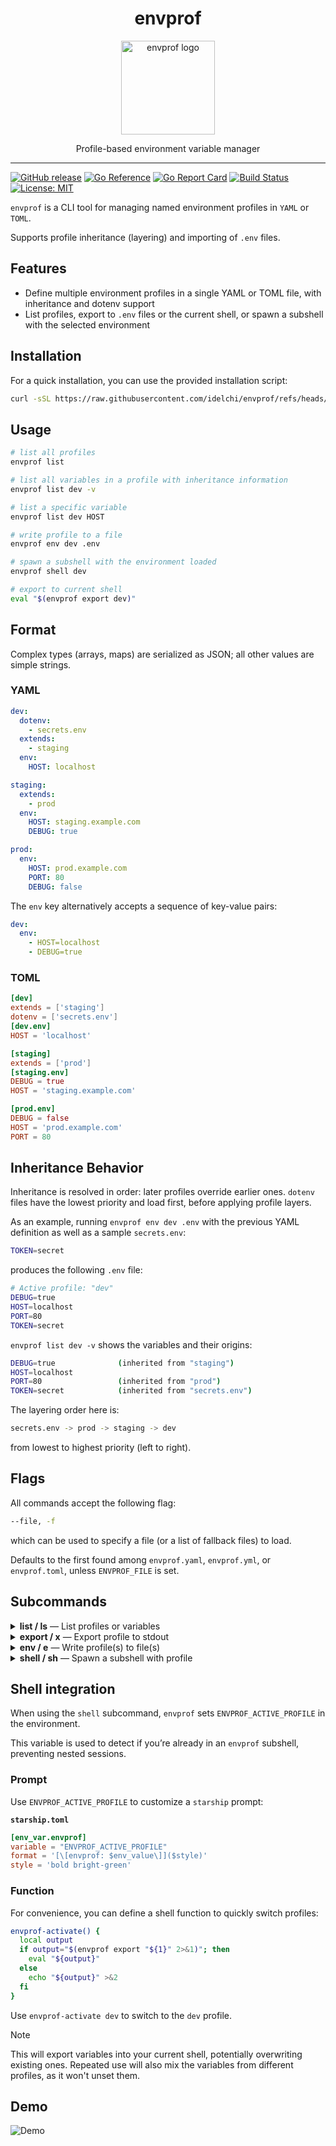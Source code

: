 <h1 align="center">envprof</h1>

<p align="center">
  <img alt="envprof logo" src="assets/images/envprof.png" height="150" />
  <p align="center">Profile-based environment variable manager</p>
</p>

---

[![GitHub release](https://img.shields.io/github/v/release/idelchi/envprof)](https://github.com/idelchi/envprof/releases)
[![Go Reference](https://pkg.go.dev/badge/github.com/idelchi/envprof.svg)](https://pkg.go.dev/github.com/idelchi/envprof)
[![Go Report Card](https://goreportcard.com/badge/github.com/idelchi/envprof)](https://goreportcard.com/report/github.com/idelchi/envprof)
[![Build Status](https://github.com/idelchi/envprof/actions/workflows/github-actions.yml/badge.svg)](https://github.com/idelchi/envprof/actions/workflows/github-actions.yml/badge.svg)
[![License: MIT](https://img.shields.io/badge/License-MIT-yellow.svg)](https://opensource.org/licenses/MIT)

`envprof` is a CLI tool for managing named environment profiles in `YAML` or `TOML`.

Supports profile inheritance (layering) and importing of `.env` files.

## Features

- Define multiple environment profiles in a single YAML or TOML file, with inheritance and dotenv support
- List profiles, export to `.env` files or the current shell, or spawn a subshell with the selected environment

## Installation

For a quick installation, you can use the provided installation script:

```sh
curl -sSL https://raw.githubusercontent.com/idelchi/envprof/refs/heads/main/install.sh | sh -s -- -d ~/.local/bin
```

## Usage

```sh
# list all profiles
envprof list
```

```sh
# list all variables in a profile with inheritance information
envprof list dev -v
```

```sh
# list a specific variable
envprof list dev HOST
```

```sh
# write profile to a file
envprof env dev .env
```

```sh
# spawn a subshell with the environment loaded
envprof shell dev
```

```sh
# export to current shell
eval "$(envprof export dev)"
```

## Format

Complex types (arrays, maps) are serialized as JSON; all other values are simple strings.

### YAML

```yaml
dev:
  dotenv:
    - secrets.env
  extends:
    - staging
  env:
    HOST: localhost

staging:
  extends:
    - prod
  env:
    HOST: staging.example.com
    DEBUG: true

prod:
  env:
    HOST: prod.example.com
    PORT: 80
    DEBUG: false
```

The `env` key alternatively accepts a sequence of key-value pairs:

```yaml
dev:
  env:
    - HOST=localhost
    - DEBUG=true
```

### TOML

```toml
[dev]
extends = ['staging']
dotenv = ['secrets.env']
[dev.env]
HOST = 'localhost'

[staging]
extends = ['prod']
[staging.env]
DEBUG = true
HOST = 'staging.example.com'

[prod.env]
DEBUG = false
HOST = 'prod.example.com'
PORT = 80
```

## Inheritance Behavior

Inheritance is resolved in order: later profiles override earlier ones.
`dotenv` files have the lowest priority and load first, before applying profile layers.

As an example, running `envprof env dev .env` with the previous YAML definition
as well as a sample `secrets.env`:

```sh
TOKEN=secret
```

produces the following `.env` file:

```sh
# Active profile: "dev"
DEBUG=true
HOST=localhost
PORT=80
TOKEN=secret
```

`envprof list dev -v` shows the variables and their origins:

```sh
DEBUG=true              (inherited from "staging")
HOST=localhost
PORT=80                 (inherited from "prod")
TOKEN=secret            (inherited from "secrets.env")
```

The layering order here is:

```sh
secrets.env -> prod -> staging -> dev
```

from lowest to highest priority (left to right).

## Flags

All commands accept the following flag:

```sh
--file, -f
```

which can be used to specify a file (or a list of fallback files) to load.

Defaults to the first found among `envprof.yaml`, `envprof.yml`, or `envprof.toml`, unless `ENVPROF_FILE` is set.

## Subcommands

<details>
<summary><strong>list / ls</strong> — List profiles or variables</summary>

- **Usage:**
  - `envprof list [--verbose/-v] [profile] [variable]`

- **Flags:**
  - `--verbose`, `-v` – Show variable origins

</details>

<details>
<summary><strong>export / x</strong> — Export profile to stdout</summary>

- **Usage:**
  - `envprof export [--prefix <string>] <profile>`

- **Flags:**
  <!-- markdownlint-disable MD038 -->
  - `--prefix` – String to prefix variables (default: `export `)
  <!-- markdownlint-enable MD038 -->

</details>

<details>
<summary><strong>env / e</strong> — Write profile(s) to file(s)</summary>

- **Usage:**
  - `envprof env [profile] [file]`

</details>

<details>
<summary><strong>shell / sh</strong> — Spawn a subshell with profile</summary>

- **Usage:**
  - `envprof shell [--isolate/-i] [--shell <string>] <profile>`

- **Flags:**
  - `--isolate`, `-i` – Prevent inheriting current shell variables
  - `--shell`, `-s` – Force shell (default empty string -> detected)

</details>

## Shell integration

When using the `shell` subcommand, `envprof` sets `ENVPROF_ACTIVE_PROFILE` in the environment.

This variable is used to detect if you’re already in an `envprof` subshell, preventing nested sessions.

### Prompt

Use `ENVPROF_ACTIVE_PROFILE` to customize a `starship` prompt:

**`starship.toml`**

```toml
[env_var.envprof]
variable = "ENVPROF_ACTIVE_PROFILE"
format = '[\[envprof: $env_value\]]($style)'
style = 'bold bright-green'
```

### Function

For convenience, you can define a shell function to quickly switch profiles:

```sh
envprof-activate() {
  local output
  if output="$(envprof export "${1}" 2>&1)"; then
    eval "${output}"
  else
    echo "${output}" >&2
  fi
}
```

Use `envprof-activate dev` to switch to the `dev` profile.

> [!NOTE]
> This will export variables into your current shell, potentially overwriting existing ones.
> Repeated use will also mix the variables from different profiles, as it won't unset them.

## Demo

![Demo](assets/gifs/envprof.gif)
